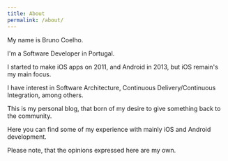 ```yaml
---
title: About
permalink: /about/
---
```


My name is Bruno Coelho.

I'm a Software Developer in Portugal.

I started to make iOS apps on 2011, and Android in 2013, but iOS remain's my main focus.

I have interest in Software Architecture, Continuous Delivery/Continuous Integration, among others.

This is my personal blog, that born of my desire to give something back to the community.

Here you can find some of my experience with mainly iOS and Android development.

Please note, that the opinions expressed here are my own.